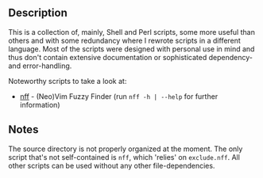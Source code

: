 ## Description
This is a collection of, mainly, Shell and Perl scripts, some more useful than
others and with some redundancy where I rewrote scripts in a different language.
Most of the scripts were designed with personal use in mind and thus don't
contain extensive documentation or sophisticated dependency- and error-handling.

Noteworthy scripts to take a look at:
* [nff](https://gitlab.com/fell_/Scripts/-/blob/main/source/nff) - (Neo)Vim Fuzzy Finder (run
`nff -h | --help` for further information)

## Notes
The source directory is not properly organized at the moment. The only script
that's not self-contained is `nff`, which 'relies' on `exclude.nff`. All other
scripts can be used without any other file-dependencies.

